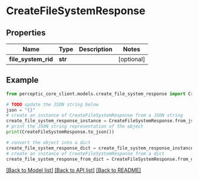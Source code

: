 # CreateFileSystemResponse


## Properties

Name | Type | Description | Notes
------------ | ------------- | ------------- | -------------
**file_system_rid** | **str** |  | [optional] 

## Example

```python
from perceptic_core_client.models.create_file_system_response import CreateFileSystemResponse

# TODO update the JSON string below
json = "{}"
# create an instance of CreateFileSystemResponse from a JSON string
create_file_system_response_instance = CreateFileSystemResponse.from_json(json)
# print the JSON string representation of the object
print(CreateFileSystemResponse.to_json())

# convert the object into a dict
create_file_system_response_dict = create_file_system_response_instance.to_dict()
# create an instance of CreateFileSystemResponse from a dict
create_file_system_response_from_dict = CreateFileSystemResponse.from_dict(create_file_system_response_dict)
```
[[Back to Model list]](../README.md#documentation-for-models) [[Back to API list]](../README.md#documentation-for-api-endpoints) [[Back to README]](../README.md)


